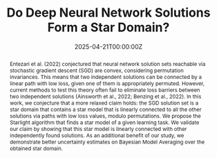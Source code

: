 ---
title: "Do Deep Neural Network Solutions Form a Star Domain?"
authors:
- admin
- Alexander Rubinstein
- Ehsan Abbasnejad
- Seong Joon Oh
date: "2025-04-21T00:00:00Z"
doi: ""

# Schedule page publish date (NOT publication's date).
publishDate: "2025-03-21T00:00:00Z"

# Publication type.
# Accepts a single type but formatted as a YAML list (for Hugo requirements).
# Enter a publication type from the CSL standard.
publication_types: ["article"]

# Publication name and optional abbreviated publication name.
publication: International Conference on Learning Representations (ICLR)
publication_short: ""

abstract: "Entezari et al. (2022) conjectured that neural network solution sets reachable via stochastic gradient descent (SGD) are convex, considering permutation invariances. This means that two independent solutions can be connected by a linear path with low loss, given one of them is appropriately permuted. However, current methods to test this theory often fail to eliminate loss barriers between two independent solutions (Ainsworth et al., 2022; Benzing et al., 2022). In this work, we conjecture that a more relaxed claim holds: the SGD solution set is a star domain that contains a star model that is linearly connected to all the other solutions via paths with low loss values, modulo permutations. We propose the Starlight algorithm that finds a star model of a given learning task. We validate our claim by showing that this star model is linearly connected with other independently found solutions. As an additional benefit of our study, we demonstrate better uncertainty estimates on Bayesian Model Averaging over the obtained star domain."

featured: false

url_pdf: https://arxiv.org/abs/2403.07968
url_code: 'https://github.com/aktsonthalia/starlight'

# To use, add an image named `featured.jpg/png` to your page's folder. 
image:
  # caption: 'Star domain'
  focal_point: ""
  preview_only: false

---
